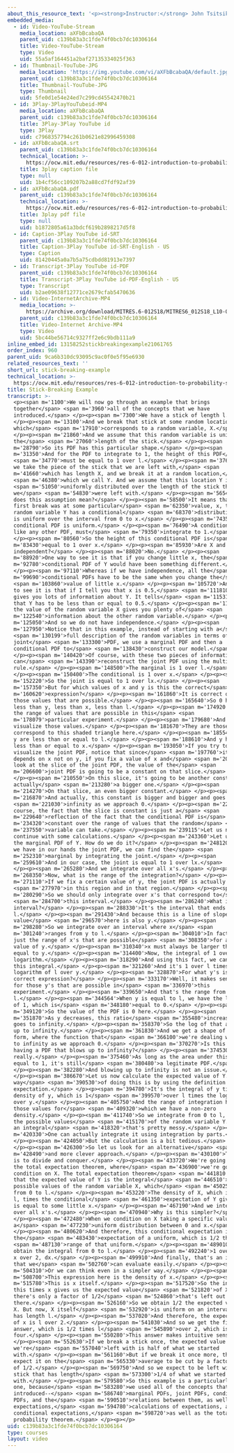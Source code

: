 ```yaml
---
about_this_resource_text: '<p><strong>Instructor:</strong> John Tsitsiklis</p>'
embedded_media:
  - id: Video-YouTube-Stream
    media_location: aXFbBcabaQA
    parent_uid: c139b83a3c1fde74f0bcb7dc10306164
    title: Video-YouTube-Stream
    type: Video
    uid: 55a5af164451a2baf27135334025f363
  - id: Thumbnail-YouTube-JPG
    media_location: 'https://img.youtube.com/vi/aXFbBcabaQA/default.jpg'
    parent_uid: c139b83a3c1fde74f0bcb7dc10306164
    title: Thumbnail-YouTube-JPG
    type: Thumbnail
    uid: 5fe0d1e54e24ed7c299cd45542470b21
  - id: 3Play-3PlayYouTubeid-MP4
    media_location: aXFbBcabaQA
    parent_uid: c139b83a3c1fde74f0bcb7dc10306164
    title: 3Play-3Play YouTube id
    type: 3Play
    uid: c7968357794c261b0621e82996459308
  - id: aXFbBcabaQA.srt
    parent_uid: c139b83a3c1fde74f0bcb7dc10306164
    technical_location: >-
      https://ocw.mit.edu/resources/res-6-012-introduction-to-probability-spring-2018/part-i-the-fundamentals/stick-breaking-example/aXFbBcabaQA.srt
    title: 3play caption file
    type: null
    uid: 1b4cf56cc109207b2a88cd7fdf92af39
  - id: aXFbBcabaQA.pdf
    parent_uid: c139b83a3c1fde74f0bcb7dc10306164
    technical_location: >-
      https://ocw.mit.edu/resources/res-6-012-introduction-to-probability-spring-2018/part-i-the-fundamentals/stick-breaking-example/aXFbBcabaQA.pdf
    title: 3play pdf file
    type: null
    uid: b1872805a61a3bdcf619b2898217d5f8
  - id: Caption-3Play YouTube id-SRT
    parent_uid: c139b83a3c1fde74f0bcb7dc10306164
    title: Caption-3Play YouTube id-SRT-English - US
    type: Caption
    uid: 81420445a0a7b5a75cdbdd81913e7397
  - id: Transcript-3Play YouTube id-PDF
    parent_uid: c139b83a3c1fde74f0bcb7dc10306164
    title: Transcript-3Play YouTube id-PDF-English - US
    type: Transcript
    uid: b2ae09638f12771ce2679cfab5470636
  - id: Video-InternetArchive-MP4
    media_location: >-
      https://archive.org/download/MITRES.6-012S18/MITRES6_012S18_L10-06_300k.mp4
    parent_uid: c139b83a3c1fde74f0bcb7dc10306164
    title: Video-Internet Archive-MP4
    type: Video
    uid: 5bc44be56714c9327ff2e6c9bdb111a9
inline_embed_id: 13158252stickbreakingexample21061765
order_index: 960
parent_uid: 9ca6b310dc93095c9ac0f0e5f95e6930
related_resources_text: ''
short_url: stick-breaking-example
technical_location: >-
  https://ocw.mit.edu/resources/res-6-012-introduction-to-probability-spring-2018/part-i-the-fundamentals/stick-breaking-example
title: Stick-Breaking Example
transcript: >-
  <p><span m='1100'>We will now go through an example that brings
  together</span> <span m='3960'>all of the concepts that we have
  introduced.</span> </p><p><span m='7300'>We have a stick of length l.</span>
  </p><p><span m='13100'>And we break that stick at some random location,
  which</span> <span m='17910'>corresponds to a random variable, X.</span>
  </p><p><span m='21860'>And we assume that this random variable is uniform over
  the</span> <span m='27060'>length of the stick.</span> </p><p><span
  m='28790'>So its PDF has this particular shape.</span> </p><p><span
  m='31350'>And for the PDF to integrate to 1, the height of this PDF</span>
  <span m='34770'>must be equal to 1 over l.</span> </p><p><span m='37660'>Then
  we take the piece of the stick that we are left with,</span> <span
  m='41660'>which has length X, and we break it at a random location,</span>
  <span m='46380'>which we call Y. And we assume that this location Y is</span>
  <span m='51050'>uniformly distributed over the length of the stick that
  we</span> <span m='54830'>were left with.</span> </p><p><span m='56540'>What
  does this assumption mean?</span> </p><p><span m='58500'>It means that if the
  first break was at some particular</span> <span m='62350'>value, x, then the
  random variable Y has a conditional</span> <span m='68370'>distribution, which
  is uniform over the interval from 0 to x.</span> </p><p><span m='74350'>So the
  conditional PDF is uniform.</span> </p><p><span m='76490'>A conditional PDF,
  like any other PDF, must</span> <span m='79350'>integrate to 1.</span>
  </p><p><span m='80560'>So the height of this conditional PDF is</span> <span
  m='83430'>equal to 1 over x.</span> </p><p><span m='85930'>Are X and Y
  independent?</span> </p><p><span m='88020'>No.</span> </p><p><span
  m='88920'>One way to see it is that if you change little x, the</span> <span
  m='92780'>conditional PDF of Y would have been something different.</span>
  </p><p><span m='97110'>Whereas if we have independence, all the</span> <span
  m='99690'>conditional PDFs have to be the same when you change the</span>
  <span m='103860'>value of little x.</span> </p><p><span m='105720'>Another way
  to see it is that if I tell you that x is 0.5,</span> <span m='111810'>this
  gives you lots of information about Y. It tells</span> <span m='115310'>you
  that Y has to be less than or equal to 0.5.</span> </p><p><span m='119570'>So
  the value of the random variable X gives you plenty of</span> <span
  m='122540'>information about the other random variable.</span> </p><p><span
  m='125050'>And so we do not have independence.</span> </p><p><span
  m='127950'>Notice that in this example, instead of starting with a</span>
  <span m='130199'>full description of the random variables in terms of a
  joint</span> <span m='133300'>PDF, we use a marginal PDF and then a
  conditional PDF to</span> <span m='138430'>construct our model.</span>
  </p><p><span m='140420'>Of course, with these two pieces of information, we
  can</span> <span m='143390'>reconstruct the joint PDF using the multiplication
  rule.</span> </p><p><span m='148500'>The marginal is 1 over l.</span>
  </p><p><span m='150400'>The conditional is 1 over x.</span> </p><p><span
  m='152220'>So the joint is equal to 1 over lx.</span> </p><p><span
  m='157350'>But for which values of x and y is this the correct</span> <span
  m='160620'>expression?</span> </p><p><span m='161860'>It is correct only for
  those values that are possible.</span> </p><p><span m='165640'>So 0 has to be
  less than y, less than x, less than l.</span> </p><p><span m='174920'>This is
  the range of values that are possible in this</span> <span
  m='178079'>particular experiment.</span> </p><p><span m='179680'>And we can
  visualize those values.</span> </p><p><span m='181670'>They are those that
  correspond to this shaded triangle here.</span> </p><p><span m='185540'>x and
  y are less than or equal to l.</span> </p><p><span m='188610'>And y has to be
  less than or equal to x.</span> </p><p><span m='193050'>If you try to
  visualize the joint PDF, notice that since</span> <span m='197760'>it only
  depends on x not on y, if you fix a value of x and</span> <span m='202310'>you
  look at the slice of the joint PDF, the value of the</span> <span
  m='206600'>joint PDF is going to be a constant on that slice.</span>
  </p><p><span m='210550'>On this slice, it's going to be another constant,
  actually</span> <span m='213280'>a bigger one.</span> </p><p><span
  m='214270'>On that slice, an even bigger constant.</span> </p><p><span
  m='216870'>And actually, this constant is bigger and bigger and goes to</span>
  <span m='221030'>infinity as we approach 0.</span> </p><p><span m='224980'>Of
  course, the fact that the slice is constant is just a</span> <span
  m='229640'>reflection of the fact that the conditional PDF is</span> <span
  m='234320'>constant over the range of values that the random</span> <span
  m='237550'>variable can take.</span> </p><p><span m='239115'>Let us now
  continue with some calculations.</span> </p><p><span m='243360'>Let us find
  the marginal PDF of Y. How do we do it?</span> </p><p><span m='248120'>Since
  we have in our hands the joint PDF, we can find the</span> <span
  m='252310'>marginal by integrating the joint.</span> </p><p><span
  m='259610'>And in our case, the joint is equal to 1 over lx.</span>
  </p><p><span m='265280'>And we integrate over all x's.</span> </p><p><span
  m='268350'>Now, what is the range of the integration?</span> </p><p><span
  m='271110'>If we fix a certain value of y, the joint PDF is actually 0</span>
  <span m='277970'>in this region and in that region.</span> </p><p><span
  m='280290'>So we should only integrate over x's that correspond to</span>
  <span m='284700'>this interval.</span> </p><p><span m='286240'>What is that
  interval?</span> </p><p><span m='288330'>It's the interval that ends at
  l.</span> </p><p><span m='291430'>And because this is a line of slope 1, this
  value</span> <span m='296570'>here is also y.</span> </p><p><span
  m='298280'>So we integrate over an interval where x</span> <span
  m='301240'>ranges from y to l.</span> </p><p><span m='304010'>In fact, this is
  just the range of x's that are possible</span> <span m='308350'>for a given
  value of y.</span> </p><p><span m='310340'>x must always be larger than or
  equal to y.</span> </p><p><span m='314400'>Now, the integral of 1 over x is a
  logarithm.</span> </p><p><span m='318290'>And using this fact, we can evaluate
  this integral.</span> </p><p><span m='321260'>And it's 1 over l times the
  logarithm of l over y.</span> </p><p><span m='328870'>For what y's is this a
  correct expression?</span> </p><p><span m='333170'>Well, it makes sense only
  for those y's that are possible in</span> <span m='336970'>this
  experiment.</span> </p><p><span m='339650'>And that's the range from 0 to
  l.</span> </p><p><span m='344564'>When y is equal to l, we have the logarithm
  of 1, which is</span> <span m='348180'>equal to 0.</span> </p><p><span
  m='349120'>So the value of the PDF is 0 here.</span> </p><p><span
  m='351870'>As y decreases, this ratio</span> <span m='355480'>increases and
  goes to infinity.</span> </p><p><span m='358370'>So the log of that also blows
  up to infinity.</span> </p><p><span m='361830'>And we get a shape of this
  form, where the function that</span> <span m='366100'>we're dealing with goes
  to infinity as we approach 0.</span> </p><p><span m='370270'>Is this a problem
  having a PDF that blows up to infinity?</span> </p><p><span m='374530'>Not
  really.</span> </p><p><span m='375460'>As long as the area under this PDF is
  equal to 1, it's still</span> <span m='380480'>a legitimate PDF.</span>
  </p><p><span m='382280'>And blowing up to infinity is not an issue.</span>
  </p><p><span m='386670'>Let us now calculate the expected value of Y. One
  way</span> <span m='390530'>of doing this is by using the definition of the
  expectation.</span> </p><p><span m='394780'>It's the integral of y times the
  density of y, which is 1</span> <span m='399570'>over l times the log of l
  over y.</span> </p><p><span m='405750'>And the range of integration has to be
  those values for</span> <span m='409320'>which we have a non-zero
  density.</span> </p><p><span m='411740'>So we integrate from 0 to l, which are
  the possible values</span> <span m='415170'>of the random variable Y. This is
  an integral</span> <span m='418320'>that's pretty messy.</span> </p><p><span
  m='420330'>One can actually integrate it using integration by parts.</span>
  </p><p><span m='424050'>But the calculation is a bit tedious.</span>
  </p><p><span m='426300'>So let us look for an alternative</span> <span
  m='428490'>and more clever approach.</span> </p><p><span m='430100'>The idea
  is to divide and conquer.</span> </p><p><span m='433720'>We're going to use
  the total expectation theorem, where</span> <span m='436900'>we're going to
  condition on X. The total expectation theorem</span> <span m='441810'>tells us
  that the expected value of Y is the integral</span> <span m='446510'>over all
  possible values of the random variable X, which</span> <span m='450250'>is
  from 0 to l.</span> </p><p><span m='453220'>The density of X, which is 1 over
  l, times the conditional</span> <span m='461350'>expectation of Y given that X
  is equal to some little x.</span> </p><p><span m='467190'>And we integrate
  over all x's.</span> </p><p><span m='470940'>Why is this simpler?</span>
  </p><p><span m='472480'>When we condition on X taking a specific value, Y has
  a</span> <span m='477230'>uniform distribution between 0 and x.</span>
  </p><p><span m='480620'>And therefore, this conditional expectation is
  the</span> <span m='483430'>expectation of a uniform, which is 1/2 the</span>
  <span m='487130'>range of that uniform.</span> </p><p><span m='489010'>So we
  obtain the integral from 0 to l.</span> </p><p><span m='492240'>1 over l times
  x over 2, dx.</span> </p><p><span m='499910'>And finally, that's an integral
  that we</span> <span m='502760'>can evaluate easily.</span> </p><p><span
  m='504310'>Or we can think even in a simpler way.</span> </p><p><span
  m='508700'>This expression here is the density of x.</span> </p><p><span
  m='515780'>This is x itself.</span> </p><p><span m='517520'>So the integral of
  this times x gives us the expected value</span> <span m='521820'>of X. And
  there's only a factor of 1/2</span> <span m='524860'>that's left out
  there.</span> </p><p><span m='526160'>So we obtain 1/2 the expected value of
  X. But now, X itself</span> <span m='532920'>is uniform on an interval that
  has length l.</span> </p><p><span m='537020'>And therefore, the expected value
  of x is l over 2.</span> </p><p><span m='541030'>And so we get the final
  answer, which is 1/2 times l</span> <span m='545890'>over 2, which is l over
  four.</span> </p><p><span m='550280'>This answer makes intuitive sense.</span>
  </p><p><span m='552630'>If we break a stick once, the expected value or what
  we're</span> <span m='557040'>left with is half of what we started
  with.</span> </p><p><span m='561160'>But if we break it once more, then we
  expect it on the</span> <span m='565330'>average to be cut by a factor again
  of 1/2.</span> </p><p><span m='569750'>And so we expect to be left with a
  stick that has length</span> <span m='573300'>1/4 of what we started
  with.</span> </p><p><span m='579580'>So this example is a particularly nice
  one, because</span> <span m='583280'>we used all of the concepts that we have
  introduced--</span> <span m='586740'>marginal PDFs, joint PDFs, conditional
  PDFs, and the</span> <span m='590510'>relations between them, as well as
  expectations,</span> <span m='594780'>calculations of expectations, and
  conditional expectations,</span> <span m='598720'>as well as the total
  probability theorem.</span> </p><p></p>
uid: c139b83a3c1fde74f0bcb7dc10306164
type: courses
layout: video
---
```

